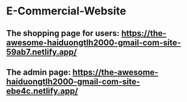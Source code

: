 # E-Commercial-Website
## The shopping page for users: https://the-awesome-haiduongtlh2000-gmail-com-site-59ab7.netlify.app/
## The admin page: https://the-awesome-haiduongtlh2000-gmail-com-site-ebe4c.netlify.app/

